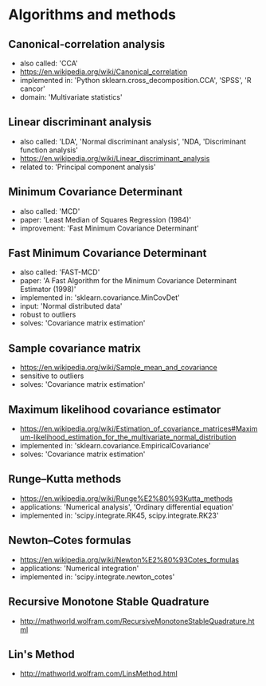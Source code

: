 # Algorithms and methods

## Canonical-correlation analysis
- also called: 'CCA'
- https://en.wikipedia.org/wiki/Canonical_correlation
- implemented in: 'Python sklearn.cross_decomposition.CCA', 'SPSS', 'R cancor'
- domain: 'Multivariate statistics'

## Linear discriminant analysis
- also called: 'LDA', 'Normal discriminant analysis', 'NDA, 'Discriminant function analysis'
- https://en.wikipedia.org/wiki/Linear_discriminant_analysis
- related to: 'Principal component analysis'

## Minimum Covariance Determinant
- also called: 'MCD'
- paper: 'Least Median of Squares Regression (1984)'
- improvement: 'Fast Minimum Covariance Determinant'

## Fast Minimum Covariance Determinant
- also called: 'FAST-MCD'
- paper: 'A Fast Algorithm for the Minimum Covariance Determinant Estimator (1998)'
- implemented in: 'sklearn.covariance.MinCovDet'
- input: 'Normal distributed data'
- robust to outliers
- solves: 'Covariance matrix estimation'

## Sample covariance matrix
- https://en.wikipedia.org/wiki/Sample_mean_and_covariance
- sensitive to outliers
- solves: 'Covariance matrix estimation'

## Maximum likelihood covariance estimator
- https://en.wikipedia.org/wiki/Estimation_of_covariance_matrices#Maximum-likelihood_estimation_for_the_multivariate_normal_distribution
- implemented in: 'sklearn.covariance.EmpiricalCovariance'
- solves: 'Covariance matrix estimation'

## Runge–Kutta methods
- https://en.wikipedia.org/wiki/Runge%E2%80%93Kutta_methods
- applications: 'Numerical analysis', 'Ordinary differential equation'
- implemented in: 'scipy.integrate.RK45, scipy.integrate.RK23'

## Newton–Cotes formulas
- https://en.wikipedia.org/wiki/Newton%E2%80%93Cotes_formulas
- applications: 'Numerical integration'
- implemented in: 'scipy.integrate.newton_cotes'

## Recursive Monotone Stable Quadrature
- http://mathworld.wolfram.com/RecursiveMonotoneStableQuadrature.html

## Lin's Method
- http://mathworld.wolfram.com/LinsMethod.html
